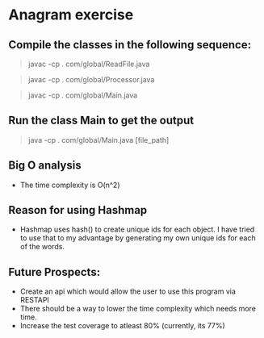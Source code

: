 # Anagram exercise

## Compile the classes in the following sequence:

> javac -cp . com/global/ReadFile.java

> javac -cp . com/global/Processor.java

> javac -cp . com/global/Main.java

## Run the class Main to get the output

> java -cp . com/global/Main.java [file_path]

## Big O analysis

* The time complexity is O(n^2)

## Reason for using Hashmap

* Hashmap uses hash() to create unique ids for each object. I have tried to use that to my advantage by generating my own unique ids for each of the words.

## Future Prospects:

* Create an api which would allow the user to use this program via RESTAPI
* There should be a way to lower the time complexity which needs more time.
* Increase the test coverage to atleast 80% (currently, its 77%)


